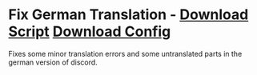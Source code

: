 # Fix German Translation - [Download Script](https://raw.githubusercontent.com/mwittrien/BetterDiscordAddons/master/PluginsV2/FixGermanTranslation/index.js) [Download Config](https://raw.githubusercontent.com/mwittrien/BetterDiscordAddons/master/PluginsV2/FixGermanTranslation/config.json)

Fixes some minor translation errors and some untranslated parts in the german version of discord.
